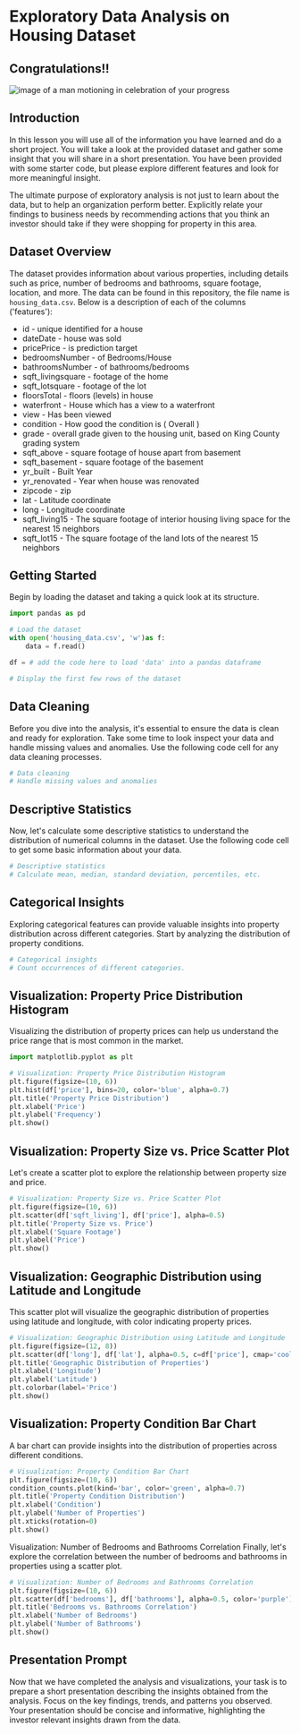 # Exploratory Data Analysis on Housing Dataset

## Congratulations!!

<img src="https://curriculum-content.s3.amazonaws.com/data-science/images/awesome.gif" alt='image of a man motioning in celebration of your progress'>

## Introduction

In this lesson you will use all of the information you have learned and do a short project. You will take a look at the provided dataset and gather some insight that you will share in a short presentation. You have been provided with some starter code, but please explore different features and look for more meaningful insight.

The ultimate purpose of exploratory analysis is not just to learn about the data, but to help an organization perform better. Explicitly relate your findings to business needs by recommending actions that you think an investor should take if they were shopping for property in this area.

## Dataset Overview

The dataset provides information about various properties, including details such as price, number of bedrooms and bathrooms, square footage, location, and more. The data can be found in this repository, the file name is `housing_data.csv`. Below is a description of each of the columns ('features'):

* id - unique identified for a house
* dateDate - house was sold
* pricePrice - is prediction target
* bedroomsNumber - of Bedrooms/House
* bathroomsNumber - of bathrooms/bedrooms
* sqft_livingsquare - footage of the home
* sqft_lotsquare - footage of the lot
* floorsTotal - floors (levels) in house
* waterfront - House which has a view to a waterfront
* view - Has been viewed
* condition - How good the condition is ( Overall )
* grade - overall grade given to the housing unit, based on King County grading system
* sqft_above - square footage of house apart from basement
* sqft_basement - square footage of the basement
* yr_built - Built Year
* yr_renovated - Year when house was renovated
* zipcode - zip
* lat - Latitude coordinate
* long - Longitude coordinate
* sqft_living15 - The square footage of interior housing living space for the nearest 15 neighbors
* sqft_lot15 - The square footage of the land lots of the nearest 15 neighbors

## Getting Started
Begin by loading the dataset and taking a quick look at its structure.


```python
import pandas as pd

# Load the dataset
with open('housing_data.csv', 'w')as f:
    data = f.read()

df = # add the code here to load 'data' into a pandas dataframe

# Display the first few rows of the dataset


```

## Data Cleaning
Before you dive into the analysis, it's essential to ensure the data is clean and ready for exploration. Take some time to look inspect your data and handle missing values and anomalies. Use the following code cell for any data cleaning processes.


```python
# Data cleaning
# Handle missing values and anomalies

```

## Descriptive Statistics
Now, let's calculate some descriptive statistics to understand the distribution of numerical columns in the dataset. Use the following code cell to get some basic information about your data.


```python
# Descriptive statistics
# Calculate mean, median, standard deviation, percentiles, etc.

```

## Categorical Insights
Exploring categorical features can provide valuable insights into property distribution across different categories. Start by analyzing the distribution of property conditions.


```python
# Categorical insights
# Count occurrences of different categories.


```

## Visualization: Property Price Distribution Histogram
Visualizing the distribution of property prices can help us understand the price range that is most common in the market.


```python
import matplotlib.pyplot as plt

# Visualization: Property Price Distribution Histogram
plt.figure(figsize=(10, 6))
plt.hist(df['price'], bins=20, color='blue', alpha=0.7)
plt.title('Property Price Distribution')
plt.xlabel('Price')
plt.ylabel('Frequency')
plt.show()

```

## Visualization: Property Size vs. Price Scatter Plot
Let's create a scatter plot to explore the relationship between property size and price.


```python
# Visualization: Property Size vs. Price Scatter Plot
plt.figure(figsize=(10, 6))
plt.scatter(df['sqft_living'], df['price'], alpha=0.5)
plt.title('Property Size vs. Price')
plt.xlabel('Square Footage')
plt.ylabel('Price')
plt.show()

```

## Visualization: Geographic Distribution using Latitude and Longitude
This scatter plot will visualize the geographic distribution of properties using latitude and longitude, with color indicating property prices.


```python
# Visualization: Geographic Distribution using Latitude and Longitude
plt.figure(figsize=(12, 8))
plt.scatter(df['long'], df['lat'], alpha=0.5, c=df['price'], cmap='coolwarm')
plt.title('Geographic Distribution of Properties')
plt.xlabel('Longitude')
plt.ylabel('Latitude')
plt.colorbar(label='Price')
plt.show()

```

## Visualization: Property Condition Bar Chart
A bar chart can provide insights into the distribution of properties across different conditions.


```python
# Visualization: Property Condition Bar Chart
plt.figure(figsize=(10, 6))
condition_counts.plot(kind='bar', color='green', alpha=0.7)
plt.title('Property Condition Distribution')
plt.xlabel('Condition')
plt.ylabel('Number of Properties')
plt.xticks(rotation=0)
plt.show()

```

Visualization: Number of Bedrooms and Bathrooms Correlation
Finally, let's explore the correlation between the number of bedrooms and bathrooms in properties using a scatter plot.


```python
# Visualization: Number of Bedrooms and Bathrooms Correlation
plt.figure(figsize=(10, 6))
plt.scatter(df['bedrooms'], df['bathrooms'], alpha=0.5, color='purple')
plt.title('Bedrooms vs. Bathrooms Correlation')
plt.xlabel('Number of Bedrooms')
plt.ylabel('Number of Bathrooms')
plt.show()

```

## Presentation Prompt
Now that we have completed the analysis and visualizations, your task is to prepare a short presentation describing the insights obtained from the analysis. Focus on the key findings, trends, and patterns you observed. Your presentation should be concise and informative, highlighting the investor relevant insights drawn from the data.
